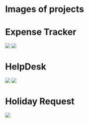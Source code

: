 # Images of projects
# Expense Tracker
<img src="https://imgur.com/CGqxPW6"></img>
<img src="https://imgur.com/ENswv6R"></img>
# HelpDesk
<img src="https://imgur.com/1Lfk7fj"></img>
<img src="https://imgur.com/aBGHixA"></img>
# Holiday Request
<img src="https://imgur.com/zbfYs41"></img>
